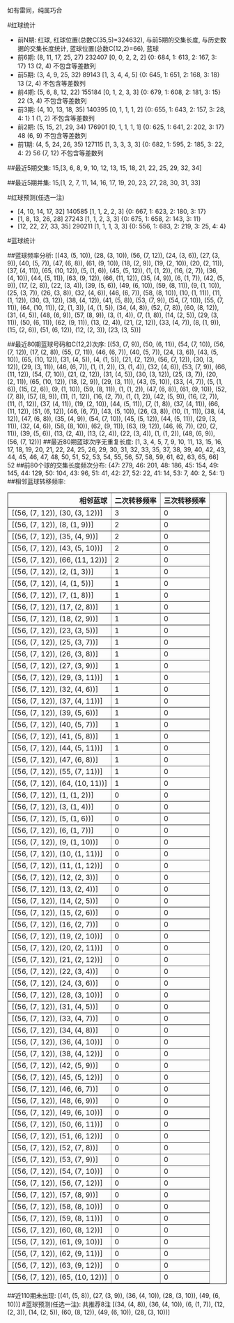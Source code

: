 <!-- 
.. title: 大乐透17012期(2017-02-04)数据分析报告
.. slug: dlott-17012-2017-02-04-report
.. date: 2017-02-05 08:00:00 UTC+08:00
.. tags: Lottery
.. link: 
.. description: 
.. type: text
-->

如有雷同，纯属巧合

<!-- TEASER_END-->

#红球统计

- 前N期: 红球, 红球位置(总数C(35,5)=324632), 与前5期的交集长度, 与历史数据的交集长度统计, 蓝球位置(总数C(12,2)=66), 蓝球
- 前6期: (8, 11, 17, 25, 27) 232407 [0, 0, 2, 2, 2] {0: 684, 1: 613, 2: 167, 3: 17} 13 (2, 4) 不包含等差数列
- 前5期: (3, 4, 9, 25, 32) 89143 [1, 3, 4, 4, 5] {0: 645, 1: 651, 2: 168, 3: 18} 13 (2, 4) 不包含等差数列
- 前4期: (5, 6, 8, 12, 22) 155184 [0, 1, 2, 3, 3] {0: 679, 1: 608, 2: 181, 3: 15} 22 (3, 4) 不包含等差数列
- 前3期: (4, 10, 13, 18, 35) 140395 [0, 1, 1, 1, 2] {0: 655, 1: 643, 2: 157, 3: 28, 4: 1} 1 (1, 2) 不包含等差数列
- 前2期: (5, 15, 21, 29, 34) 176901 [0, 1, 1, 1, 1] {0: 625, 1: 641, 2: 202, 3: 17} 48 (6, 9) 不包含等差数列
- 前1期: (4, 5, 24, 26, 35) 127115 [1, 3, 3, 3, 3] {0: 682, 1: 595, 2: 185, 3: 22, 4: 2} 56 (7, 12) 不包含等差数列

##最近5期交集:
15,[3, 6, 8, 9, 10, 12, 13, 15, 18, 21, 22, 25, 29, 32, 34]

##最近5期并集:
15,[1, 2, 7, 11, 14, 16, 17, 19, 20, 23, 27, 28, 30, 31, 33]

#红球预测(任选一注)

- [4, 10, 14, 17, 32] 140585 [1, 1, 2, 2, 3] {0: 667, 1: 623, 2: 180, 3: 17}
- [1, 8, 13, 26, 28] 27243 [1, 1, 2, 3, 3] {0: 675, 1: 658, 2: 143, 3: 11}
- [12, 22, 27, 33, 35] 290211 [1, 1, 1, 3, 3] {0: 556, 1: 683, 2: 219, 3: 25, 4: 4}

#蓝球统计

##蓝球频率分析:
[(43, (5, 10)), (28, (3, 10)), (56, (7, 12)), (24, (3, 6)), (27, (3, 9)), (40, (5, 7)), (47, (6, 8)), (61, (9, 10)), (18, (2, 9)), (19, (2, 10)), (20, (2, 11)), (37, (4, 11)), (65, (10, 12)), (5, (1, 6)), (45, (5, 12)), (1, (1, 2)), (16, (2, 7)), (36, (4, 10)), (44, (5, 11)), (63, (9, 12)), (66, (11, 12)), (35, (4, 9)), (6, (1, 7)), (42, (5, 9)), (17, (2, 8)), (22, (3, 4)), (39, (5, 6)), (49, (6, 10)), (59, (8, 11)), (9, (1, 10)), (25, (3, 7)), (26, (3, 8)), (32, (4, 6)), (46, (6, 7)), (58, (8, 10)), (10, (1, 11)), (11, (1, 12)), (30, (3, 12)), (38, (4, 12)), (41, (5, 8)), (53, (7, 9)), (54, (7, 10)), (55, (7, 11)), (64, (10, 11)), (2, (1, 3)), (4, (1, 5)), (34, (4, 8)), (52, (7, 8)), (60, (8, 12)), (31, (4, 5)), (48, (6, 9)), (57, (8, 9)), (3, (1, 4)), (7, (1, 8)), (14, (2, 5)), (29, (3, 11)), (50, (6, 11)), (62, (9, 11)), (13, (2, 4)), (21, (2, 12)), (33, (4, 7)), (8, (1, 9)), (15, (2, 6)), (51, (6, 12)), (12, (2, 3)), (23, (3, 5))]

##最近80期蓝球号码和C(12,2)次序:
 [(53, (7, 9)), (50, (6, 11)), (54, (7, 10)), (56, (7, 12)), (17, (2, 8)), (55, (7, 11)), (46, (6, 7)), (40, (5, 7)), (24, (3, 6)), (43, (5, 10)), (65, (10, 12)), (31, (4, 5)), (4, (1, 5)), (21, (2, 12)), (56, (7, 12)), (30, (3, 12)), (29, (3, 11)), (46, (6, 7)), (1, (1, 2)), (3, (1, 4)), (32, (4, 6)), (53, (7, 9)), (66, (11, 12)), (54, (7, 10)), (21, (2, 12)), (31, (4, 5)), (30, (3, 12)), (25, (3, 7)), (20, (2, 11)), (65, (10, 12)), (18, (2, 9)), (29, (3, 11)), (43, (5, 10)), (33, (4, 7)), (5, (1, 6)), (15, (2, 6)), (9, (1, 10)), (59, (8, 11)), (1, (1, 2)), (47, (6, 8)), (61, (9, 10)), (52, (7, 8)), (57, (8, 9)), (11, (1, 12)), (16, (2, 7)), (1, (1, 2)), (42, (5, 9)), (16, (2, 7)), (11, (1, 12)), (37, (4, 11)), (19, (2, 10)), (44, (5, 11)), (7, (1, 8)), (37, (4, 11)), (66, (11, 12)), (51, (6, 12)), (46, (6, 7)), (43, (5, 10)), (26, (3, 8)), (10, (1, 11)), (38, (4, 12)), (47, (6, 8)), (35, (4, 9)), (54, (7, 10)), (45, (5, 12)), (44, (5, 11)), (29, (3, 11)), (32, (4, 6)), (58, (8, 10)), (62, (9, 11)), (63, (9, 12)), (46, (6, 7)), (20, (2, 11)), (39, (5, 6)), (13, (2, 4)), (13, (2, 4)), (22, (3, 4)), (1, (1, 2)), (48, (6, 9)), (56, (7, 12))]
##最近80期蓝球次序无重复长度:
 [1, 3, 4, 5, 7, 9, 10, 11, 13, 15, 16, 17, 18, 19, 20, 21, 22, 24, 25, 26, 29, 30, 31, 32, 33, 35, 37, 38, 39, 40, 42, 43, 44, 45, 46, 47, 48, 50, 51, 52, 53, 54, 55, 56, 57, 58, 59, 61, 62, 63, 65, 66] 52
##前80个球的交集长度频次分布:
{47: 279, 46: 201, 48: 186, 45: 154, 49: 145, 44: 129, 50: 104, 43: 96, 51: 41, 42: 27, 52: 22, 41: 14, 53: 7, 40: 2, 54: 1}
##相邻蓝球转移频率:
 <table border="1" class="table table-striped dataframe">
  <thead>
    <tr style="text-align: right;">
      <th>相邻蓝球</th>
      <th>二次转移频率</th>
      <th>三次转移频率</th>
    </tr>
  </thead>
  <tbody>
    <tr>
      <td>[(56, (7, 12)), (30, (3, 12))]</td>
      <td>3</td>
      <td>0</td>
    </tr>
    <tr>
      <td>[(56, (7, 12)), (8, (1, 9))]</td>
      <td>2</td>
      <td>0</td>
    </tr>
    <tr>
      <td>[(56, (7, 12)), (35, (4, 9))]</td>
      <td>2</td>
      <td>0</td>
    </tr>
    <tr>
      <td>[(56, (7, 12)), (43, (5, 10))]</td>
      <td>2</td>
      <td>0</td>
    </tr>
    <tr>
      <td>[(56, (7, 12)), (66, (11, 12))]</td>
      <td>2</td>
      <td>0</td>
    </tr>
    <tr>
      <td>[(56, (7, 12)), (2, (1, 3))]</td>
      <td>1</td>
      <td>0</td>
    </tr>
    <tr>
      <td>[(56, (7, 12)), (4, (1, 5))]</td>
      <td>1</td>
      <td>0</td>
    </tr>
    <tr>
      <td>[(56, (7, 12)), (7, (1, 8))]</td>
      <td>1</td>
      <td>0</td>
    </tr>
    <tr>
      <td>[(56, (7, 12)), (17, (2, 8))]</td>
      <td>1</td>
      <td>0</td>
    </tr>
    <tr>
      <td>[(56, (7, 12)), (18, (2, 9))]</td>
      <td>1</td>
      <td>0</td>
    </tr>
    <tr>
      <td>[(56, (7, 12)), (23, (3, 5))]</td>
      <td>1</td>
      <td>0</td>
    </tr>
    <tr>
      <td>[(56, (7, 12)), (25, (3, 7))]</td>
      <td>1</td>
      <td>0</td>
    </tr>
    <tr>
      <td>[(56, (7, 12)), (26, (3, 8))]</td>
      <td>1</td>
      <td>0</td>
    </tr>
    <tr>
      <td>[(56, (7, 12)), (27, (3, 9))]</td>
      <td>1</td>
      <td>0</td>
    </tr>
    <tr>
      <td>[(56, (7, 12)), (29, (3, 11))]</td>
      <td>1</td>
      <td>0</td>
    </tr>
    <tr>
      <td>[(56, (7, 12)), (32, (4, 6))]</td>
      <td>1</td>
      <td>0</td>
    </tr>
    <tr>
      <td>[(56, (7, 12)), (37, (4, 11))]</td>
      <td>1</td>
      <td>0</td>
    </tr>
    <tr>
      <td>[(56, (7, 12)), (39, (5, 6))]</td>
      <td>1</td>
      <td>0</td>
    </tr>
    <tr>
      <td>[(56, (7, 12)), (40, (5, 7))]</td>
      <td>1</td>
      <td>0</td>
    </tr>
    <tr>
      <td>[(56, (7, 12)), (41, (5, 8))]</td>
      <td>1</td>
      <td>0</td>
    </tr>
    <tr>
      <td>[(56, (7, 12)), (44, (5, 11))]</td>
      <td>1</td>
      <td>0</td>
    </tr>
    <tr>
      <td>[(56, (7, 12)), (47, (6, 8))]</td>
      <td>1</td>
      <td>0</td>
    </tr>
    <tr>
      <td>[(56, (7, 12)), (55, (7, 11))]</td>
      <td>1</td>
      <td>0</td>
    </tr>
    <tr>
      <td>[(56, (7, 12)), (64, (10, 11))]</td>
      <td>1</td>
      <td>0</td>
    </tr>
    <tr>
      <td>[(56, (7, 12)), (1, (1, 2))]</td>
      <td>0</td>
      <td>0</td>
    </tr>
    <tr>
      <td>[(56, (7, 12)), (3, (1, 4))]</td>
      <td>0</td>
      <td>0</td>
    </tr>
    <tr>
      <td>[(56, (7, 12)), (5, (1, 6))]</td>
      <td>0</td>
      <td>0</td>
    </tr>
    <tr>
      <td>[(56, (7, 12)), (6, (1, 7))]</td>
      <td>0</td>
      <td>0</td>
    </tr>
    <tr>
      <td>[(56, (7, 12)), (9, (1, 10))]</td>
      <td>0</td>
      <td>0</td>
    </tr>
    <tr>
      <td>[(56, (7, 12)), (10, (1, 11))]</td>
      <td>0</td>
      <td>0</td>
    </tr>
    <tr>
      <td>[(56, (7, 12)), (11, (1, 12))]</td>
      <td>0</td>
      <td>0</td>
    </tr>
    <tr>
      <td>[(56, (7, 12)), (12, (2, 3))]</td>
      <td>0</td>
      <td>0</td>
    </tr>
    <tr>
      <td>[(56, (7, 12)), (13, (2, 4))]</td>
      <td>0</td>
      <td>0</td>
    </tr>
    <tr>
      <td>[(56, (7, 12)), (14, (2, 5))]</td>
      <td>0</td>
      <td>0</td>
    </tr>
    <tr>
      <td>[(56, (7, 12)), (15, (2, 6))]</td>
      <td>0</td>
      <td>0</td>
    </tr>
    <tr>
      <td>[(56, (7, 12)), (16, (2, 7))]</td>
      <td>0</td>
      <td>0</td>
    </tr>
    <tr>
      <td>[(56, (7, 12)), (19, (2, 10))]</td>
      <td>0</td>
      <td>0</td>
    </tr>
    <tr>
      <td>[(56, (7, 12)), (20, (2, 11))]</td>
      <td>0</td>
      <td>0</td>
    </tr>
    <tr>
      <td>[(56, (7, 12)), (21, (2, 12))]</td>
      <td>0</td>
      <td>0</td>
    </tr>
    <tr>
      <td>[(56, (7, 12)), (22, (3, 4))]</td>
      <td>0</td>
      <td>0</td>
    </tr>
    <tr>
      <td>[(56, (7, 12)), (24, (3, 6))]</td>
      <td>0</td>
      <td>0</td>
    </tr>
    <tr>
      <td>[(56, (7, 12)), (28, (3, 10))]</td>
      <td>0</td>
      <td>0</td>
    </tr>
    <tr>
      <td>[(56, (7, 12)), (31, (4, 5))]</td>
      <td>0</td>
      <td>0</td>
    </tr>
    <tr>
      <td>[(56, (7, 12)), (33, (4, 7))]</td>
      <td>0</td>
      <td>0</td>
    </tr>
    <tr>
      <td>[(56, (7, 12)), (34, (4, 8))]</td>
      <td>0</td>
      <td>0</td>
    </tr>
    <tr>
      <td>[(56, (7, 12)), (36, (4, 10))]</td>
      <td>0</td>
      <td>0</td>
    </tr>
    <tr>
      <td>[(56, (7, 12)), (38, (4, 12))]</td>
      <td>0</td>
      <td>0</td>
    </tr>
    <tr>
      <td>[(56, (7, 12)), (42, (5, 9))]</td>
      <td>0</td>
      <td>0</td>
    </tr>
    <tr>
      <td>[(56, (7, 12)), (45, (5, 12))]</td>
      <td>0</td>
      <td>0</td>
    </tr>
    <tr>
      <td>[(56, (7, 12)), (46, (6, 7))]</td>
      <td>0</td>
      <td>0</td>
    </tr>
    <tr>
      <td>[(56, (7, 12)), (48, (6, 9))]</td>
      <td>0</td>
      <td>0</td>
    </tr>
    <tr>
      <td>[(56, (7, 12)), (49, (6, 10))]</td>
      <td>0</td>
      <td>0</td>
    </tr>
    <tr>
      <td>[(56, (7, 12)), (50, (6, 11))]</td>
      <td>0</td>
      <td>0</td>
    </tr>
    <tr>
      <td>[(56, (7, 12)), (51, (6, 12))]</td>
      <td>0</td>
      <td>0</td>
    </tr>
    <tr>
      <td>[(56, (7, 12)), (52, (7, 8))]</td>
      <td>0</td>
      <td>0</td>
    </tr>
    <tr>
      <td>[(56, (7, 12)), (53, (7, 9))]</td>
      <td>0</td>
      <td>0</td>
    </tr>
    <tr>
      <td>[(56, (7, 12)), (54, (7, 10))]</td>
      <td>0</td>
      <td>0</td>
    </tr>
    <tr>
      <td>[(56, (7, 12)), (56, (7, 12))]</td>
      <td>0</td>
      <td>0</td>
    </tr>
    <tr>
      <td>[(56, (7, 12)), (57, (8, 9))]</td>
      <td>0</td>
      <td>0</td>
    </tr>
    <tr>
      <td>[(56, (7, 12)), (58, (8, 10))]</td>
      <td>0</td>
      <td>0</td>
    </tr>
    <tr>
      <td>[(56, (7, 12)), (59, (8, 11))]</td>
      <td>0</td>
      <td>0</td>
    </tr>
    <tr>
      <td>[(56, (7, 12)), (60, (8, 12))]</td>
      <td>0</td>
      <td>0</td>
    </tr>
    <tr>
      <td>[(56, (7, 12)), (61, (9, 10))]</td>
      <td>0</td>
      <td>0</td>
    </tr>
    <tr>
      <td>[(56, (7, 12)), (62, (9, 11))]</td>
      <td>0</td>
      <td>0</td>
    </tr>
    <tr>
      <td>[(56, (7, 12)), (63, (9, 12))]</td>
      <td>0</td>
      <td>0</td>
    </tr>
    <tr>
      <td>[(56, (7, 12)), (65, (10, 12))]</td>
      <td>0</td>
      <td>0</td>
    </tr>
  </tbody>
</table>
##近110期未出现:
 [(41, (5, 8)), (27, (3, 9)), (36, (4, 10)), (28, (3, 10)), (49, (6, 10))]
#蓝球预测(任选一注):
共推荐8注
 [(34, (4, 8)), (36, (4, 10)), (6, (1, 7)), (12, (2, 3)), (14, (2, 5)), (60, (8, 12)), (49, (6, 10)), (28, (3, 10))]

